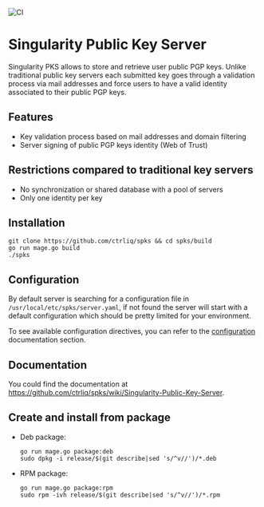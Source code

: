 ![CI](https://github.com/ctrliq/spks/workflows/ci/badge.svg)

# Singularity Public Key Server #

Singularity PKS allows to store and retrieve user public PGP keys. Unlike traditional public key servers each submitted key goes through a validation process via mail addresses and force users to have a valid identity associated to their public PGP keys.

## Features ##

* Key validation process based on mail addresses and domain filtering
* Server signing of public PGP keys identity (Web of Trust)

## Restrictions compared to traditional key servers ##

* No synchronization or shared database with a pool of servers
* Only one identity per key

## Installation ##

```
git clone https://github.com/ctrliq/spks && cd spks/build
go run mage.go build
./spks
```

## Configuration ##

By default server is searching for a configuration file in `/usr/local/etc/spks/server.yaml`, if not found the server will start with a default configuration which should be pretty limited for your environment.

To see available configuration directives, you can refer to the [configuration](https://github.com/ctrliq/spks/wiki/Configuration) documentation section.

## Documentation ##

You could find the documentation at https://github.com/ctrliq/spks/wiki/Singularity-Public-Key-Server.

## Create and install from package ##

* Deb package:

  ```
  go run mage.go package:deb
  sudo dpkg -i release/$(git describe|sed 's/^v//')/*.deb
  ```

* RPM package:

  ```
  go run mage.go package:rpm
  sudo rpm -ivh release/$(git describe|sed 's/^v//')/*.rpm
  ```
